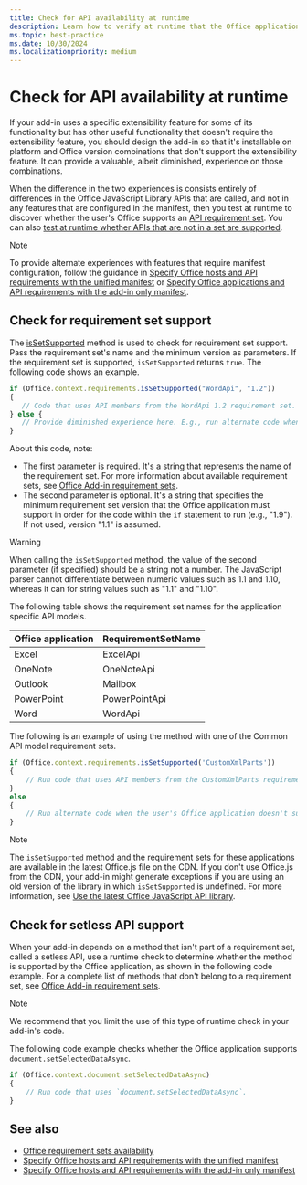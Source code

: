 ```yaml
---
title: Check for API availability at runtime
description: Learn how to verify at runtime that the Office application supports your add-ins API calls.
ms.topic: best-practice
ms.date: 10/30/2024
ms.localizationpriority: medium
---
```


# Check for API availability at runtime

If your add-in uses a specific extensibility feature for some of its functionality but has other useful functionality that doesn't require the extensibility feature, you should design the add-in so that it's installable on platform and Office version combinations that don't support the extensibility feature. It can provide a valuable, albeit diminished, experience on those combinations.

When the difference in the two experiences is consists entirely of differences in the Office JavaScript Library APIs that are called, and not in any features that are configured in the manifest, then you test at runtime to discover whether the user's Office supports an [API requirement set](office-versions-and-requirement-sets.md). You can also [test at runtime whether APIs that are not in a set are supported](#check-for-setless-api-support).

> [!NOTE]
> To provide alternate experiences with features that require manifest configuration, follow the guidance in [Specify Office hosts and API requirements with the unified manifest](specify-office-hosts-and-api-requirements-unified.md) or [Specify Office applications and API requirements with the add-in only manifest](specify-office-hosts-and-api-requirements.md).

## Check for requirement set support

The [isSetSupported](/javascript/api/office/office.requirementsetsupport#office-office-requirementsetsupport-issetsupported-member(1)) method is used to check for requirement set support. Pass the requirement set's name and the minimum version as parameters. If the requirement set is supported, `isSetSupported` returns `true`. The following code shows an example.

```js
if (Office.context.requirements.isSetSupported("WordApi", "1.2"))
{
   // Code that uses API members from the WordApi 1.2 requirement set.
} else {
   // Provide diminished experience here. E.g., run alternate code when the user's Word is volume-licensed perpetual Word 2016 (which doesn't support WordApi 1.2).
}
```

About this code, note:

- The first parameter is required. It's a string that represents the name of the requirement set. For more information about available requirement sets, see [Office Add-in requirement sets](/javascript/api/requirement-sets/common/office-add-in-requirement-sets).
- The second parameter is optional. It's a string that specifies the minimum requirement set version that the Office application must support in order for the code within the `if` statement to run (e.g., "1.9"). If not used, version "1.1" is assumed.

> [!WARNING]
> When calling the `isSetSupported` method, the value of the second parameter (if specified) should be a string not a number. The JavaScript parser cannot differentiate between numeric values such as 1.1 and 1.10, whereas it can for string values such as "1.1" and "1.10".

The following table shows the requirement set names for the application specific API models.

|Office application|RequirementSetName|
|---|---|
|Excel|ExcelApi|
|OneNote|OneNoteApi|
|Outlook|Mailbox|
|PowerPoint|PowerPointApi|
|Word|WordApi|

The following is an example of using the method with one of the Common API model requirement sets.

```js
if (Office.context.requirements.isSetSupported('CustomXmlParts'))
{
    // Run code that uses API members from the CustomXmlParts requirement set.
}
else
{
    // Run alternate code when the user's Office application doesn't support the CustomXmlParts requirement set.
}
```

> [!NOTE]
> The `isSetSupported` method and the requirement sets for these applications are available in the latest Office.js file on the CDN. If you don't use Office.js from the CDN, your add-in might generate exceptions if you are using an old version of the library in which `isSetSupported` is undefined. For more information, see [Use the latest Office JavaScript API library](specify-office-hosts-and-api-requirements-unified.md#use-the-latest-office-javascript-api-library).

## Check for setless API support 

When your add-in depends on a method that isn't part of a requirement set, called a setless API, use a runtime check to determine whether the method is supported by the Office application, as shown in the following code example. For a complete list of methods that don't belong to a requirement set, see [Office Add-in requirement sets](/javascript/api/requirement-sets/common/office-add-in-requirement-sets#methods-that-arent-part-of-a-requirement-set).

> [!NOTE]
> We recommend that you limit the use of this type of runtime check in your add-in's code.

The following code example checks whether the Office application supports `document.setSelectedDataAsync`.

```js
if (Office.context.document.setSelectedDataAsync)
{
    // Run code that uses `document.setSelectedDataAsync`.
}
```

## See also
- [Office requirement sets availability](office-versions-and-requirement-sets.md#office-requirement-sets-availability)
- [Specify Office hosts and API requirements with the unified manifest](specify-office-hosts-and-api-requirements-unified.md)
- [Specify Office hosts and API requirements with the add-in only manifest](specify-office-hosts-and-api-requirements.md)
